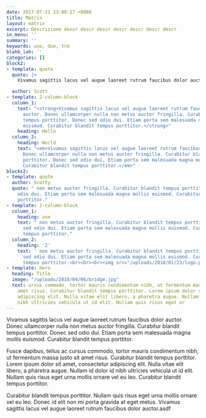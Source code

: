 ```yaml
---
date: 2017-07-21 23:09:17 +0000
title: Matrix
layout: matrix
excerpt: Descrizione descr descr descr descr descr descr descr
in_menu: ''
summary: ''
keywords: uno, due, tre
blahb_lah: ''
categories: []
block2:
- template: quote
  quote: |+
    Vivamus sagittis lacus vel augue laoreet rutrum faucibus dolor auctor. Donec ullamcorper nulla non metus auctor fringilla. Curabitur blandit tempus porttitor. Donec sed odio dui. Etiam porta sem malesuada magna mollis euismod. Curabitur blandit tempus porttitor.

  author: Scott
- template: 2-column-block
  column_1:
    text: "<strong>Vivamus sagittis lacus vel augue laoreet rutrum faucibus dolor
      auctor. Donec ullamcorper nulla non metus auctor fringilla. Curabitur blandit
      tempus porttitor. Donec sed odio dui. Etiam porta sem malesuada magna mollis
      euismod. Curabitur blandit tempus porttitor.</strong>"
    heading: Hello
  column_2:
    heading: World
    text: "<em>Vivamus sagittis lacus vel augue laoreet rutrum faucibus dolor auctor.
      Donec ullamcorper nulla non metus auctor fringilla. Curabitur blandit tempus
      porttitor. Donec sed odio dui. Etiam porta sem malesuada magna mollis euismod.
      Curabitur blandit tempus porttitor.</em>"
blocks2:
- template: quote
  author: Scotty
  quote: " non metus auctor fringilla. Curabitur blandit tempus porttitor. Donec sed
    odio dui. Etiam porta sem malesuada magna mollis euismod. Curabitur blandit tempus
    porttitor."
- template: 2-column-block
  column_1:
    heading: one
    text: " non metus auctor fringilla. Curabitur blandit tempus porttitor. Donec
      sed odio dui. Etiam porta sem malesuada magna mollis euismod. Curabitur blandit
      tempus porttitor."
  column_2:
    heading: '2'
    text: ' non metus auctor fringilla. Curabitur blandit tempus porttitor. Donec
      sed odio dui. Etiam porta sem malesuada magna mollis euismod. Curabitur blandit
      tempus porttitor.<br><br><br><img src="/uploads/2018/01/23/logo.png">'
- template: hero
  heading: Title
  image: "/uploads/2018/04/06/bridge.jpg"
  text: ursus commodo, tortor mauris condimentum nibh, ut fermentum massa justo sit
    amet risus. Curabitur blandit tempus porttitor. Lorem ipsum dolor sit amet, consectetur
    adipiscing elit. Nulla vitae elit libero, a pharetra augue. Nullam id dolor id
    nibh ultricies vehicula ut id elit. Nullam quis risus eget ur
---
```

Vivamus sagittis lacus vel augue laoreet rutrum faucibus dolor auctor. Donec ullamcorper nulla non metus auctor fringilla. Curabitur blandit tempus porttitor. Donec sed odio dui. Etiam porta sem malesuada magna mollis euismod. Curabitur blandit tempus porttitor.

Fusce dapibus, tellus ac cursus commodo, tortor mauris condimentum nibh, ut fermentum massa justo sit amet risus. Curabitur blandit tempus porttitor. Lorem ipsum dolor sit amet, consectetur adipiscing elit. Nulla vitae elit libero, a pharetra augue. Nullam id dolor id nibh ultricies vehicula ut id elit. Nullam quis risus eget urna mollis ornare vel eu leo. Curabitur blandit tempus porttitor.

Curabitur blandit tempus porttitor. Nullam quis risus eget urna mollis ornare vel eu leo. Donec id elit non mi porta gravida at eget metus. Vivamus sagittis lacus vel augue laoreet rutrum faucibus dolor auctor.asdf
